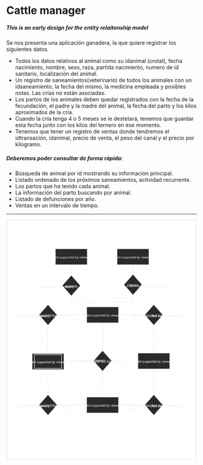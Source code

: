 # Cattle manager

##### This is an early design for the entity relaitonship model

Se nos presenta una aplicación ganadera, la que quiere registrar los siguientes datos.

  - Todos los datos relativos al animal como su idanimal (crotal), fecha nacimiento, nombre, sexo, raza, partida nacimiento, numero de id sanitario, localización del animal.
  - Un registro de saneamientos(veterinario) de todos los animales con un idsaneamiento, la fecha del mismo, la medicina empleada y posibles notas. Las crías no están asociadas.
  - Los partos de los animales deben quedar registrados con la fecha de la fecundación, el padre y la madre del animal, la fecha del parto y los kilos aproximados de la cría.
  - Cuando la cría tenga 4 o 5 meses se le destetará, tenemos que guardar esta fecha junto con los kilos del ternero en ese momento.
  - Tenemos que tener un registro de ventas donde tendremos el idtransación, idanimal, precio de venta, el peso del canal y el precio por kilogramo.

##### Deberemos poder consultar de forma rápida:

  - Búsqueda de animal por id mostrando su información principal.
  - Listado ordenado de los próximos saneamientos, actividad recurrente.
  - Los partos que ha tenido cada animal.
  - La información del parto buscando por animal.
  - Listado de defunciones por año.
  - Ventas en un intervalo de tiempo.

______


![Entity relationship](/diagram/entity-relationship-1.svg)
